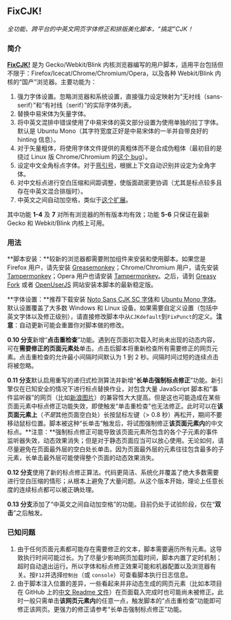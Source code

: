 ## FixCJK!
*全功能、跨平台的中英文网页字体修正和排版美化脚本，“搞定”CJK！*

### 简介
**[FixCJK!](https://github.com/stecue/fixcjk/)** 是为 Gecko/Webkit/Blink 内核浏览器编写的用户脚本，适用平台包括但不限于：Firefox/Icecat/Chrome/Chromium/Opera，以及各种 Webkit/Blink 内核的“国产”浏览器。主要功能为：

1. 强力字体设置。忽略浏览器和系统设置，直接强力设定映射为“无衬线（sans-serif）”和“有衬线（serif）”的实际字体列表。
2. 替换中易宋体为矢量字体。
3. 将中英文混排中错误使用了中易宋体的英文部分设置为使用单独的拉丁字体。默认是 Ubuntu Mono（其字符宽度正好是中易宋体的一半并自带良好的 hinting 信息）。
4. 对于矢量粗体，将使用字体文件提供的真粗体而不是合成伪粗体（最初目的是绕过 Linux 版 Chrome/Chromium 的[这个 bug](https://bugs.chromium.org/p/chromium/issues/detail?id=448478)）。
5. 设定中文全角标点字体。对于[弯引号](https://www.zhihu.com/question/19616011)，根据上下文自动识别并设定为全角字体。
6. 对中文标点进行空白压缩和间距调整，使版面疏密更协调（尤其是标点较多且存在中英文混合排版时）。
7. 中英文之间自动加空格，类似于[这个扩展](https://chrome.google.com/webstore/detail/%E7%82%BA%E4%BB%80%E9%BA%BC%E4%BD%A0%E5%80%91%E5%B0%B1%E6%98%AF%E4%B8%8D%E8%83%BD%E5%8A%A0%E5%80%8B%E7%A9%BA%E6%A0%BC%E5%91%A2%EF%BC%9F/paphcfdffjnbcgkokihcdjliihicmbpd/reviews?hl=zh-CN)。

其中功能 **1-4** 及 **7** 对所有浏览器的所有版本均有效；功能 **5-6** 只保证在最新 Gecko 和 Webkit/Blink 内核上可用。

### 用法
**脚本安装：**较新的浏览器都需要附加组件来安装和使用脚本。如果您是 Firefox 用户，请先安装 [Greasemonkey](https://addons.mozilla.org/en-US/firefox/addon/greasemonkey/)；Chrome/Chromium 用户，请先安装 [Tampermonkey](https://chrome.google.com/webstore/detail/tampermonkey/dhdgffkkebhmkfjojejmpbldmpobfkfo)；Opera 用户也请安装 [Tampermonkey](https://addons.opera.com/en/extensions/details/tampermonkey-beta/)。之后，请到 [Greasy Fork](https://greasyfork.org/zh-CN/scripts/19812-fixcjk) 或者 [OpenUserJS](https://openuserjs.org/scripts/stecuegmail.com/FixCJK!) 网站安装本脚本的最新稳定版。

**字体设置：**推荐下载安装 [Noto Sans CJK SC 字体](https://www.google.com/get/noto/help/cjk/)和 [Ubuntu Mono 字体](https://www.google.com/fonts/specimen/Ubuntu+Mono)。默认设置覆盖了大多数 Windows 和 Linux 设备。如果需要自定义设置（包括中英文字体以及修正级别），请直接修改脚本中从`CJKdefault`到`FixPunct`的定义。**注意**：自动更新可能会重置你对脚本做的修改。

**0.10 分支**新增“**点击重检查**”功能。遇到在页面初次载入时尚未出现的动态内容，可在**需要修正的页面元素处**单击。点击后脚本将重新检查所有需要修正的网页元素。点击重检查的允许最小间隔时间默认为 1 到 2 秒。间隔时间过短的连续点击将被忽略。

**0.11 分支**默认启用重写的递归式检测算法并新增“**长单击强制标点修正**”功能。新引擎仅在已知安全的情况下进行标点替换作业，对包含大量 JavaScript 脚本和“事件监听器”的网页（比如[新浪图片](http://photo.sina.com.cn/#dir)）的兼容性大大提高。但是这也可能造成在某些页面元素中标点修正功能失效，即使触发“单击重检查”也无法修正。此时可以在**该页面元素上**（*不是*其他页面空白处）长按鼠标左键（> 0.8 秒）再松开，期间不要移动鼠标位置。脚本被这种“长单击”触发后，将试图强制修正**该页面元素内**的中文标点。**注意：**强制标点修正可能导致该页面元素所包含的各个子元素的事件监听器失效，动态效果消失；但是对于静态页面应当可以放心使用。无论如何，请尽量避免在页面最外层的空白处长单击。因为页面最外层的元素往往包含最多的子元素，长单击最外层可能使得整个页面的动态效果消失。

**0.12 分支**使用了新的标点修正算法。代码更简洁、系统化并覆盖了绝大多数需要进行空白压缩的情形；从根本上避免了大量问题。从这个版本开始，理论上任意长度的连续标点都可以被正确处理。

**0.13 分支**添加了“中英文之间自动加空格”的功能。目前仍处于试验阶段，仅在“**双击**”之后触发。

### 已知问题

1. 由于任何页面元素都可能存在需要修正的文本，脚本需要遍历所有元素。这导致执行时间可能过长。为了尽量少影响网页加载时间，脚本内置了定时机制；超时自动退出运行。所以字体和标点修正效果可能和机器配置以及浏览器有关。按`F12`并选择`控制台`（或 `console`）可查看脚本执行日志信息。
2. 由于脚本注入位置的差异，一些看起来并非动态生成的网页元素（比如本项目在 GitHub 上的[中文 Readme 文件](https://github.com/stecue/fixcjk/blob/master/README.md)）在页面载入完成时也可能尚未被修正。此时一般只需单击**该网页元素内**的任意一点，触发脚本的“点击重检查”功能即可修正该网页。更强力的修正请参考“长单击强制标点修正”功能。
